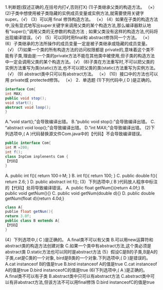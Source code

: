 1.判断题(叙述正确的,在括号内打√,否则打X)
(1)子类继承父类的构造方法。                          （×）
(2)子类中想使用被子类隐藏的实例成员变量或实例方法,就需要使用关键字super。（√）
(3）可以用 final 修饰构造方法。              （×）
(4）如果在子类的构造方法中,没有显式地写出super关键字来调用父类的某个构造方法,那么编译器默认地有“super();”调用父类的无参数的构造方法﹔如果父类没有这样的构造方法,代码将出现编译错误。（√）
(5）可以同时用final和 abstract修饰同一个方法。 （×）
(6）子类继承的方法所操作的成员变量一定是被子类继承或隐藏的成员变量。（√）
(7)如果一个类的所有构造方法的访问权限都是 private的,意味着这个类不能有子类,理由是:一个类的private方法不能在其他类中被使用,但子类的构造方法中一定会调用父类的某个构造方法。（√）
(8)子类在方法重写时,不可以把父类的实例方法重写为类(static)方法,也不可以把父类的类(static)方法重写为实例方法。（√）
(9) abstract类中只可以有abstract方法。 （×）
(10）接口中的方法也可以用 private或 protected修饰。 （×）
2．单选题
(1)下列代码中,( D )是正确的。

```java
interface Com{
int MAX;
public void stop();
void start();
abstract void loop();
}
```

A.“void start();”会导致编译出错。
B.“public void stop():”会导致编译出错。
C. “abstract void loop();”会导致编译出错。
D.“int MAX;”会导致编译出错。
(2)下列选项中,( A )代码替换源文件Com.java中的【代码】不会导致编译错误。

```java
public interface Com{
int M =200;
int f();
class InpCom inplenents Com {
【代码】
}
```

A. public int f(){
return 100＋M;
}
B. int f(){
return 100;
}
C. public double f(){
return 2.6;
}
D. public abstract int f();
(3）下列选项中,( B )代码放人程序中标注的【代码】处将导致编译错误。
A. public float getNum(){return 4.0f;}
B. public void getNum(){}
C. public void getNum(double d){}
D. public double getNum(float d){return 4.0d;}

```java
class A{
publie float getNun(){
return 3.0f;
public class B extends A{
【代码】
}
```

(4）下列选项中,( C )是正确的。
A.final类不可以有父类
B.可以用new运算符和abstract类的构造方法创建对象
C.如果一个类中有abstract方法,这个类必须是abstract类
D.static方法也可以同时是abstract方法
(5）假设C是B的子类,B是A的子类,cat是C类的一个对象, bird是B类的一个对象.下列选项中,(  D )是错误的。
A.cat instanceof B的值是true
B.bird instanceof A的值是true
C.cat instanceof A的值是true
D.bird instanceofC的值是true
(6)下列选项中,( A )是正确的。
A.final类不可以有子类
B.abstract类中只可以有abstract方法
C.abstract类中可以有非abstract方法,但该方法不可以用final修饰
D.bird instanceofC的值是true